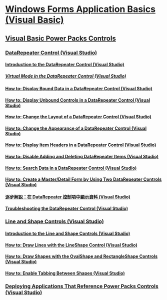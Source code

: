 # [Windows Forms Application Basics (Visual Basic)](windows-forms-application-basics.md)
## [Visual Basic Power Packs Controls](power-packs-controls.md)
### [DataRepeater Control (Visual Studio)](datarepeater-control-visual-studio.md)
#### [Introduction to the DataRepeater Control (Visual Studio)](introduction-to-the-datarepeater-control-visual-studio.md)
##### [Virtual Mode in the DataRepeater Control (Visual Studio)](virtual-mode-in-the-datarepeater-control-visual-studio.md)
#### [How to: Display Bound Data in a DataRepeater Control (Visual Studio)](how-to-display-bound-data-in-a-datarepeater-control-visual-studio.md)
#### [How to: Display Unbound Controls in a DataRepeater Control (Visual Studio)](how-to-display-unbound-controls-in-a-datarepeater-control-visual-studio.md)
#### [How to: Change the Layout of a DataRepeater Control (Visual Studio)](how-to-change-the-layout-of-a-datarepeater-control-visual-studio.md)
#### [How to: Change the Appearance of a DataRepeater Control (Visual Studio)](how-to-change-the-appearance-of-a-datarepeater-control-visual-studio.md)
#### [How to: Display Item Headers in a DataRepeater Control (Visual Studio)](how-to-display-item-headers-in-a-datarepeater-control-visual-studio.md)
#### [How to: Disable Adding and Deleting DataRepeater Items (Visual Studio)](how-to-disable-adding-and-deleting-datarepeater-items-visual-studio.md)
#### [How to: Search Data in a DataRepeater Control (Visual Studio)](how-to-search-data-in-a-datarepeater-control-visual-studio.md)
#### [How to: Create a Master/Detail Form by Using Two DataRepeater Controls (Visual Studio)](how-to-create-a-master-detail-form-by-using-two-datarepeater-controls.md)
#### [逐步解說：在 DataRepeater 控制項中顯示資料 (Visual Studio)](walkthrough-displaying-data-in-a-datarepeater-control-visual-studio.md)
#### [Troubleshooting the DataRepeater Control (Visual Studio)](troubleshooting-the-datarepeater-control-visual-studio.md)
### [Line and Shape Controls (Visual Studio)](line-and-shape-controls-visual-studio.md)
#### [Introduction to the Line and Shape Controls (Visual Studio)](introduction-to-the-line-and-shape-controls-visual-studio.md)
#### [How to: Draw Lines with the LineShape Control (Visual Studio)](how-to-draw-lines-with-the-lineshape-control-visual-studio.md)
#### [How to: Draw Shapes with the OvalShape and RectangleShape Controls (Visual Studio)](how-to-draw-shapes-with-the-ovalshape-and-rectangleshape-controls.md)
#### [How to: Enable Tabbing Between Shapes (Visual Studio)](how-to-enable-tabbing-between-shapes-visual-studio.md)
### [Deploying Applications That Reference Power Packs Controls (Visual Studio)](deploying-applications-that-reference-power-packs-controls-visual-studio.md)
